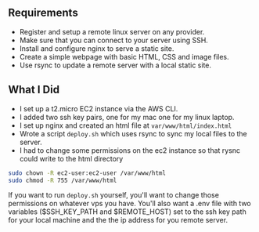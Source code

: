## Requirements

- Register and setup a remote linux server on any provider.
- Make sure that you can connect to your server using SSH.
- Install and configure nginx to serve a static site.
- Create a simple webpage with basic HTML, CSS and image files.
- Use rsync to update a remote server with a local static site.

## What I Did
- I set up a t2.micro EC2 instance via the AWS CLI. 
- I added two ssh key pairs, one for my mac one for my linux laptop.
- I set up nginx and created an html file at `var/www/html/index.html`
- Wrote a script `deploy.sh` which uses rsync to sync my local files to the server.
- I had to change some permissions on the ec2 instance so that rysnc could write to the html directory

```bash
sudo chown -R ec2-user:ec2-user /var/www/html
sudo chmod -R 755 /var/www/html
```

If you want to run `deploy.sh` yourself, you'll want to change those permissions on whatever vps you have. You'll also want a .env file with two variables ($SSH_KEY_PATH and $REMOTE_HOST) set to the ssh key path for your local machine and the the ip address for you remote server. 
